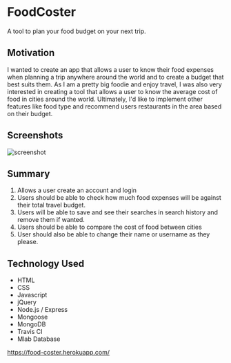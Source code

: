# FoodCoster
A tool to plan your food budget on your next trip. 
## Motivation
I wanted to create an app that allows a user to know their food expenses when planning a trip anywhere around the world and to create a budget that best suits them. As I am a pretty big foodie and enjoy travel, I was also very interested in creating a tool that allows a user to know the average cost of food in cities around the world. Ultimately, I'd like to implement other features like food type and recommend users restaurants in the area based on their budget. 
## Screenshots
![screenshot](https://user-images.githubusercontent.com/32127270/41195972-f8c0c49a-6beb-11e8-8388-3b85d4b1df34.png)
## Summary
1. Allows a user create an account and login
2. Users should be able to check how much food expenses will be against their total travel budget.
3. Users will be able to save and see their searches in search history and remove them if wanted.
4. Users should be able to compare the cost of food between cities
4. User should also be able to change their name or username as they please.
## Technology Used
* HTML
* CSS
* Javascript
* jQuery
* Node.js / Express
* Mongoose 
* MongoDB
* Travis CI
* Mlab Database

https://food-coster.herokuapp.com/


